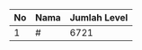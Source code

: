 | No | Nama            | Jumlah Level |
|----|-----------------|--------------|
| 1  | #    |    6721        |
